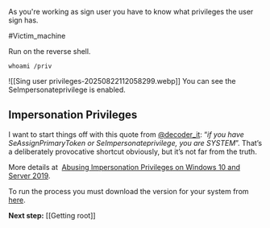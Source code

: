 As you're working as sign user you have to know what privileges the user sign has.

#Victim_machine  

Run on the reverse shell.

```
whoami /priv
```

![[Sing user privileges-20250822112058299.webp]]
You can see the SeImpersonateprivilege is enabled.

## Impersonation Privileges[](https://itm4n.github.io/printspoofer-abusing-impersonate-privileges/#impersonation-privileges)

I want to start things off with this quote from [@decoder_it](https://twitter.com/decoder_it): “_if you have SeAssignPrimaryToken or SeImpersonateprivilege, you are SYSTEM_”. That’s a deliberately provocative shortcut obviously, but it’s not far from the truth.

More details at  [Abusing Impersonation Privileges on Windows 10 and Server 2019](https://itm4n.github.io/printspoofer-abusing-impersonate-privileges/).

To run the process you must download the version  for your system from [here](https://github.com/itm4n/PrintSpoofer/releases).

**Next step:** [[Getting root]]
